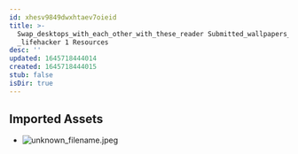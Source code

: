 ```yaml
---
id: xhesv9849dwxhtaev7oieid
title: >-
  Swap_desktops_with_each_other_with_these_reader Submitted_wallpapers_
  _lifehacker 1 Resources
desc: ''
updated: 1645718444014
created: 1645718444015
stub: false
isDir: true
---
```

## Imported Assets
- ![unknown_filename.jpeg](/assets/unknown_filename-vks2x2j99a6r.jpeg)
